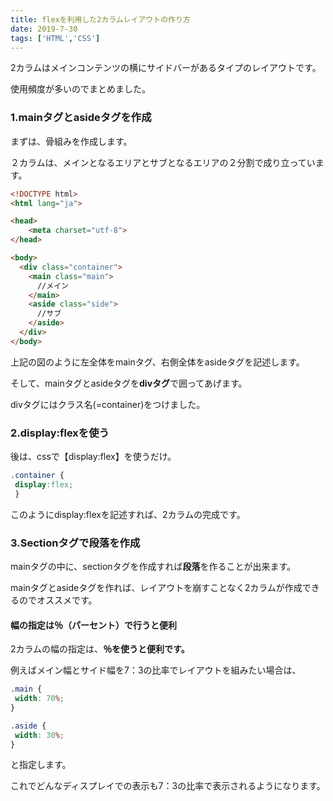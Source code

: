 ```yaml
---
title: flexを利用した2カラムレイアウトの作り方
date: 2019-7-30
tags: ['HTML','CSS']
---
```


2カラムはメインコンテンツの横にサイドバーがあるタイプのレイアウトです。

使用頻度が多いのでまとめました。

### 1.mainタグとasideタグを作成
まずは、骨組みを作成します。

２カラムは、メインとなるエリアとサブとなるエリアの２分割で成り立っています。

~~~HTML
<!DOCTYPE html>
<html lang="ja">

<head>
    <meta charset="utf-8">
</head>

<body>
  <div class="container">
    <main class="main">
      //メイン
    </main>
    <aside class="side">
      //サブ
    </aside>
  </div>
</body>
~~~


上記の図のように左全体をmainタグ、右側全体をasideタグを記述します。

そして、mainタグとasideタグを<strong>divタグ</strong>で囲ってあげます。

divタグにはクラス名(=container)をつけました。

### 2.display:flexを使う

後は、cssで【display:flex】を使うだけ。
~~~CSS
.container {
 display:flex;
 }
 ~~~

このようにdisplay:flexを記述すれば、2カラムの完成です。
### 3.Sectionタグで段落を作成
mainタグの中に、sectionタグを作成すれば**段落**を作ることが出来ます。

mainタグとasideタグを作れば、レイアウトを崩すことなく2カラムが作成できるのでオススメです。

#### 幅の指定は％（パーセント）で行うと便利
2カラムの幅の指定は、**％を使うと便利です。**

例えばメイン幅とサイド幅を7：3の比率でレイアウトを組みたい場合は、
~~~CSS
.main {
 width: 70%;
}

.aside { 
 width: 30%; 
}
~~~

と指定します。

これでどんなディスプレイでの表示も7：3の比率で表示されるようになります。